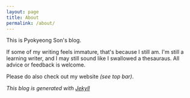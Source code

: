 ```yaml
---
layout: page
title: About
permalink: /about/
---
```


This is Pyokyeong Son's blog.

If some of my writing feels immature, that's because I still am. I'm still a learning writer, and I may still sound like I swallowed a thesauraus.
All advice or feedback is welcome.

Please do also check out my website *(see top bar)*.

*This blog is generated with [Jekyll](https://jekyllrb.com)*
